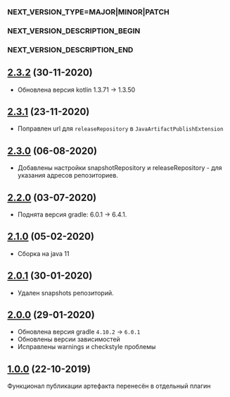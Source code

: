 ### NEXT_VERSION_TYPE=MAJOR|MINOR|PATCH
### NEXT_VERSION_DESCRIPTION_BEGIN
### NEXT_VERSION_DESCRIPTION_END
## [2.3.2](https://bitbucket.yamoney.ru/projects/BACKEND-GRADLE-PLUGINS/repos/java-artifact-publish-plugin/pull-requests/4) (30-11-2020)

* Обновлена версия kotlin 1.3.71 -> 1.3.50

## [2.3.1](https://bitbucket.yamoney.ru/projects/BACKEND-GRADLE-PLUGINS/repos/java-artifact-publish-plugin/pull-requests/3) (23-11-2020)

* Поправлен url для `releaseRepository` в `JavaArtifactPublishExtension`

## [2.3.0](https://bitbucket.yamoney.ru/projects/BACKEND-GRADLE-PLUGINS/repos/java-artifact-publish-plugin/pull-requests/2) (06-08-2020)

* Добавлены настройки snapshotRepository и releaseRepository - для указания адресов репозиториев.

## [2.2.0](https://bitbucket.yamoney.ru/projects/BACKEND-GRADLE-PLUGINS/repos/java-artifact-publish-plugin/pull-requests/1) (03-07-2020)

* Поднята версия gradle: 6.0.1 -> 6.4.1.

## [2.1.0]() (05-02-2020)

* Сборка на java 11

## [2.0.1]() (30-01-2020)

* Удален snapshots репозиторий.

## [2.0.0]() (29-01-2020)

* Обновлена версия gradle `4.10.2` -> `6.0.1`
* Обновлены версии зависимостей
* Исправлены warnings и checkstyle проблемы

## [1.0.0]() (22-10-2019)

Функционал публикации артефакта перенесён в отдельный плагин